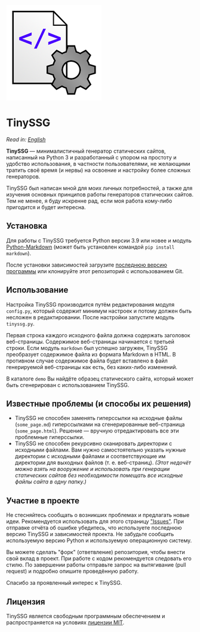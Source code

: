 ![TinySSG](images/logo.png)

# TinySSG

*Read in: [English](README.md)*

**TinySSG**&nbsp;&mdash; минималистичный генератор статических сайтов, написанный на Python 3 и разработанный с упором на простоту и удобство использования, в частности пользователями, не желающими тратить своё время (и нервы) на освоение и настройку более сложных генераторов.

TinySSG был написан мной для моих личных потребностей, а также для изучения основных принципов работы генераторов статических сайтов. Тем не менее, я буду искренне рад, если моя работа кому-либо пригодится и будет интересна.

## Установка

Для работы с TinySSG требуется Python версии 3.9 или новее и модуль [Python-Markdown](https://pypi.org/project/Markdown/) (может быть установлен командой `pip install markdown`).

После установки зависимостей загрузите [последнюю версию программы](https://github.com/ivan-movchan/tinyssg/releases/latest) или клонируйте этот репозиторий с использованием Git.

## Использование

Настройка TinySSG производится путём редактирования модуля `config.py`, который содержит минимум настроек и потому должен быть несложен в редактировании. После настройки запустите модуль `tinyssg.py`.

Первая строка каждого исходного файла должна содержать заголовок веб-страницы. Содержимое веб-страницы начинается с третьей строки. Если модуль `markdown` был успешно загружен, TinySSG преобразует содержимое файла из формата Markdown в HTML. В противном случае содержимое файла будет вставлено в файл генерируемой веб-страницы как есть, без каких-либо изменений.

В каталоге `demo` Вы найдёте образец статического сайта, который может быть сгенерирован с использованием TinySSG.

## Известные проблемы (и способы их решения)

- TinySSG не способен заменять гиперссылки на исходные файлы (`some_page.md`) гиперссылками на сгенерированные веб-страница (`some_page.html`).
  Решение&nbsp;&mdash; вручную отредактировать все эти проблемные гиперссылки.
- TinySSG не способен рекурсивно сканировать директории с исходными файлами. Вам нужно самостоятельно указать нужные директории с исходными файлами и соответствующие им директории для выходных файлов (т. е. веб-страниц).
  *(Этот недочёт можно взять на вооружение и использовать при генерации статических сайтов без необходимости помещать все исходные файлы сайта в одну папку.)*

## Участие в проекте

Не стесняйтесь сообщать о возникших проблемах и предлагать новые идеи. Рекомендуется использовать для этого страницу ["Issues"](https://github.com/ivan-movchan/tinyssg/issues). При отправке отчёта об ошибке убедитесь, что используете последнюю версию TinySSG и зависимостей проекта. Не забудьте сообщить используемую версию Python и используемую операционную систему.

Вы можете сделать "форк" (ответвление) репозитория, чтобы внести свой вклад в проект. При работе с кодом рекомендуется следовать его стилю. По завершении работы отправьте запрос на вытягивание (pull request) и подробно опишите проведённую работу.

Спасибо за проявленный интерес к TinySSG.

## Лицензия

TinySSG является свободным программным обеспечением и распространяется на условиях [лицензии MIT](LICENSE).